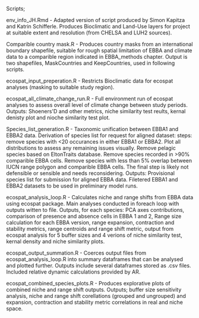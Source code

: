 Scripts;

env_info_JH.Rmd - Adapted version of script produced by Simon Kapitza and Katrin Schifferle. Produces Bioclimatic and Land-Use layers for project at suitable extent and resolution (from CHELSA and LUH2 sources).

Comparible country mask.R - Produces country masks from an international boundary shapefile, suitable for rough spatial limitation of EBBA and climate data to a comparible region indicated in EBBA_methods chapter. Output is two shapefiles, MaskCountries and KeepCountries, used in following scripts.

ecospat_input_preperation.R - Restricts Bioclimatic data for ecospat analyses (masking to suitable study region).  

ecospat_all_climate_change_run.R - Full environment run of ecospat analyses to assess overall level of climate change between study periods. Outputs: Shoeners'D and other metrics, niche similarity test reults, kernal denisty plot and nioche similarity test plot.

Species_list_generation.R - Taxonomic unification between EBBA1 and EBBA2 data. Derivation of species list for request for aligned dataset: steps: remove species with <20 occurances in either EBBA1 or EBBA2. Plot all distributions to assess any remaining issues visually. Remove pelagic species based on EltonTraits database. Remove species recorded in >90% comparible EBBA cells. Remove species with less than 5% overlap between IUCN range polygon and comparible EBBA cells. The final step is likely not defensible or sensible and needs reconsidering. Outputs: Provisional species list for submission for aligned EBBA data. Filetered EBBA1 and EBBA2 datasets to be used in preliminary model runs.

ecospat_analysis_loop.R - Calculates niche and range shifts from EBBA data using ecospat package. Main analyses conducted in foreach loop with outputs witten to file. Outputs, for each species: PCA axes contributions, comparison of presence and absence cells in EBBA 1 and 2, Range size calculation for each EBBA version, range expansion, contraction and stability metrics, range centroids and range shift metric, output from ecospat analysis for 5 buffer sizes and 4 verions of niche similarity test, kernal density and niche similarity plots.

ecospat_output_summation.R - Coerces output files from ecospat_analysis_loop.R into summary dataframes that can be analysed and plotted further. Outputs include several dataframes stored as .csv files. Included relative dynamic calculations provided by AR.


ecospat_combined_species_plots.R - Produces explorative plots of combined niche and range shift outputs. Outputs; buffer size sensitivity analysis, niche and range shift corellations (grouped and ungrouped) and expansion, contraction and stability metric correlations in real and niche space.
